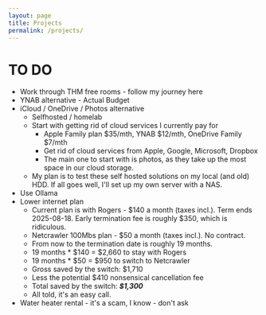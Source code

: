 ```yaml
---
layout: page
title: Projects
permalink: /projects/
---
```


# TO DO
- Work through THM free rooms - follow my journey here
- YNAB alternative - Actual Budget
- iCloud / OneDrive / Photos alternative
    - Selfhosted / homelab
    - Start with getting rid of cloud services I currently pay for
        - Apple Family plan $35/mth, YNAB $12/mth, OneDrive Family $7/mth
        - Get rid of cloud services from Apple, Google, Microsoft, Dropbox
        - The main one to start with is photos, as they take up the most space in our cloud storage.
    - My plan is to test these self hosted solutions on my local (and old) HDD. If all goes well, I'll set up my own server with a NAS.
- Use Ollama
- Lower internet plan
    - Current plan is with Rogers - $140 a month (taxes incl.). Term ends 2025-08-18. Early termination fee is roughly $350, which is ridiculous. 
    - Netcrawler 100Mbs plan - $50 a month (taxes incl.). No contract. 
    - From now to the termination date is roughly 19 months.
    - 19 months * $140 = $2,660 to stay with Rogers 
    - 19 months * $50 = $950 to switch to Netcrawler
    - Gross saved by the switch: $1,710
    - Less the potential $410 nonsensical cancellation fee
    - Total saved by the switch: ***$1,300***
    - All told, it's an easy call.
- Water heater rental - it's a scam, I know - don't ask